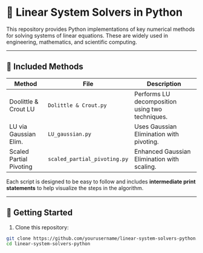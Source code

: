 # 🧮 Linear System Solvers in Python

This repository provides Python implementations of key numerical methods for solving systems of linear equations. These are widely used in engineering, mathematics, and scientific computing.

---

## 📌 Included Methods

| Method                   | File                         | Description                                     |
|--------------------------|------------------------------|-------------------------------------------------|
| Doolittle & Crout LU     | `Dolittle & Crout.py`        | Performs LU decomposition using two techniques. |
| LU via Gaussian Elim.    | `LU_gaussian.py`             | Uses Gaussian Elimination with pivoting.        |
| Scaled Partial Pivoting  | `scaled_partial_pivoting.py` | Enhanced Gaussian Elimination with scaling.     |

Each script is designed to be easy to follow and includes **intermediate print statements** to help visualize the steps in the algorithm.

---

## 🚀 Getting Started

1. Clone this repository:
```bash
git clone https://github.com/yourusername/linear-system-solvers-python.git
cd linear-system-solvers-python
